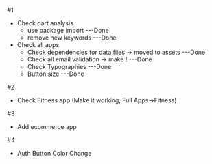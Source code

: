 
#1
  - Check dart analysis
    - use package import ---Done
    - remove new keywords ---Done
  - Check all apps:
    - Check dependencies for data files -> moved to assets ---Done
    - Check all email validation -> make ! ---Done
    - Check Typographies ---Done
    - Button size ---Done

#2
  - Check Fitness app (Make it working, Full Apps->Fitness)

#3
 - Add ecommerce app

#4
  - Auth Button Color Change